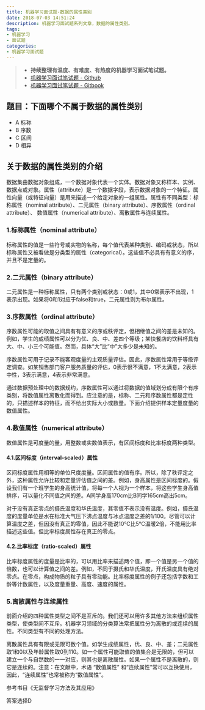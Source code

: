 ```yaml
---
title: 机器学习面试题-数据的属性类别
date: 2018-07-03 14:51:24
description: 机器学习面试题系列文章，数据的属性类别。
tags:
- 机器学习
- 面试题
categories:
- 机器学习面试题
---
```


> - **持续整理有温度、有难度、有热度的机器学习面试笔试题。**
> - [机器学习面试笔试题 - Github](https://github.com/geekcircle/machine-learning-interview-qa/)
> - [机器学习面试笔试题 - Gitbook](https://geekcircle.org/machine-learning-interview-qa/)

## 题目：下面哪个不属于数据的属性类别

- A 标称
- B 序数
- C 区间
- D 相异

## 关于数据的属性类别的介绍

数据集由数据对象组成，一个数据对象代表一个实体。数据对象又称样本、实例、数据点或对象。属性（attribute）是一个数据字段，表示数据对象的一个特征。属性向量（或特征向量）是用来描述一个给定对象的一组属性。属性有不同类型：标称属性（nominal attribute）、二元属性（binary attribute）、序数属性（ordinal attribute）、 数值属性（numerical attribute）、离散属性与连续属性。

### 1.标称属性（nominal attribute）

标称属性的值是一些符号或实物的名称，每个值代表某种类别、编码或状态，所以标称属性又被看做是分类型的属性（categorical）。这些值不必具有有意义的序，并且不是定量的。

### 2.二元属性（binary attribute）

二元属性是一种标称属性，只有两个类别或状态：0或1，其中0常表示不出现，1表示出现。如果将0和1对应于false和true，二元属性则为布尔属性。

### 3.序数属性（ordinal attribute）

序数属性可能的取值之间具有有意义的序或秩评定，但相继值之间的差是未知的。例如，学生的成绩属性可以分为优、良、中、差四个等级；某快餐店的饮料杯具有大、中、小三个可能值。然而，具体“大”比“中”大多少是未知的。

序数属性可用于记录不能客观度量的主观质量评估。因此，序数属性常用于等级评定调查。如某销售部门客户服务质量的评估，0表示很不满意，1不太满意，2表示中性，3表示满意，4表示非常满意。

通过数据预处理中的数据规约，序数属性可以通过将数据的值域划分成有限个有序类别，将数值属性离散化而得到。应注意的是，标称、二元和序数属性都是定性的，只描述样本的特征，而不给出实际大小或数量。下面介绍提供样本定量度量的数值属性。

### 4.数值属性（numerical attribute）

数值属性是可度量的量，用整数或实数值表示，有区间标度和比率标度两种类型。

#### 4.1.区间标度（interval-scaled）属性

区间标度属性用相等的单位尺度度量。区间属性的值有序。所以，除了秩评定之外，这种属性允许比较和定量评估值之间的差。例如，身高属性是区间标度的。假设我们有一个班学生的身高统计值，将每一个人视为一个样本，将这些学生身高值排序，可以量化不同值之间的差。A同学身高170cm比B同学165cm高出5cm。

对于没有真正零点的摄氏温度和华氏温度，其零值不表示没有温度。例如，摄氏温度的度量单位是水在标准大气压下沸点温度与冰点温度之差的1/100。尽管可以计算温度之差，但因没有真正的零值，因此不能说10℃比5℃温暖2倍，不能用比率描述这些值。但比率标度属性存在真正的零点。

#### 4.2.比率标度（ratio-scaled）属性

比率标度属性的度量是比率的，可以用比率来描述两个值，即一个值是另一个值的倍数，也可以计算值之间的差。例如，不同于摄氏和华氏温度，开氏温度具有绝对零点。在零点，构成物质的粒子具有零动能。比率标度属性的例子还包括字数和工龄等计数属性，以及度量重量、高度、速度的属性。

### 5.离散属性与连续属性

前面介绍的四种属性类型之间不是互斥的。我们还可以用许多其他方法来组织属性类型，使类型间不互斥。机器学习领域的分类算法常把属性分为离散的或连续的属性。不同类型有不同的处理方法。

离散属性具有有限或无限可数个值。如学生成绩属性，优、良、中、差；二元属性取1和0以及年龄属性取0到110。如一个属性可能取值的值集合是无限的，但可以建立一个与自然数的一一对应，则其也是离散属性。如果一个属性不是离散的，则它是连续的。注意：在文献中，术语 “数值属性” 和“连续属性”常可以互换使用，因此，“连续属性”也常被称为“数值属性”。

参考书目《无监督学习方法及其应用》

答案选择D
